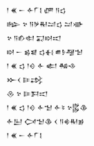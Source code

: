 <div class='block'>
<div class='line'>𒁹 𒌍 𒀸 𒅆𒇲𒋙 𒂇 𒀀𒌓</div>
<div class='line'>𒈗 𒆳 𒀀𒃻𒊑𒁺𒌓 𒁺𒀝</div>
<div class='line'>𒆳 𒀀𒁓𒊕 𒍑𒊭𒀊</div>
<div class='line'>𒊭 𒀸 𒌗𒇯 𒌓𒈬 𒌑𒊩𒆷𒈠</div>
<div class='line'>𒁹 𒌍 𒌓 𒁹𒄰 𒅆 𒅗 𒄀𒈾</div>
<div class='line'>𒁍𒌋 𒄿𒃶</div>
<div class='line'>𒊮 𒆳 𒄿𒁕𒀊</div>
<div class='line'>𒁹 𒌍 𒌓 𒁹𒄰 𒅆𒈠 𒅆𒂟 𒆳𒌵𒆠</div>
<div class='line'>𒅆𒌨 𒉏𒈠𒆠 𒌋 𒀀𒄯𒊑𒂊</div>
<div class='line'>𒁹 𒌍 𒀸 𒅆𒇲𒋙</div>
</div>